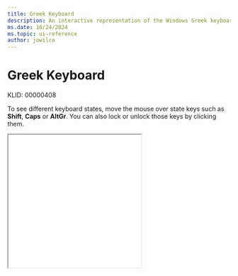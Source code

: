 ```yaml
---
title: Greek Keyboard
description: An interactive representation of the Windows Greek keyboard. To see different keyboard states, click or move the mouse over the state keys.
ms.date: 10/24/2024
ms.topic: ui-reference
author: jowilco
---
```


# Greek Keyboard

KLID: 00000408

To see different keyboard states, move the mouse over state keys such as **Shift**, **Caps** or **AltGr**. You can also lock or unlock those keys by clicking them.

<iframe src="kbdhe.html" height="300"></iframe>
